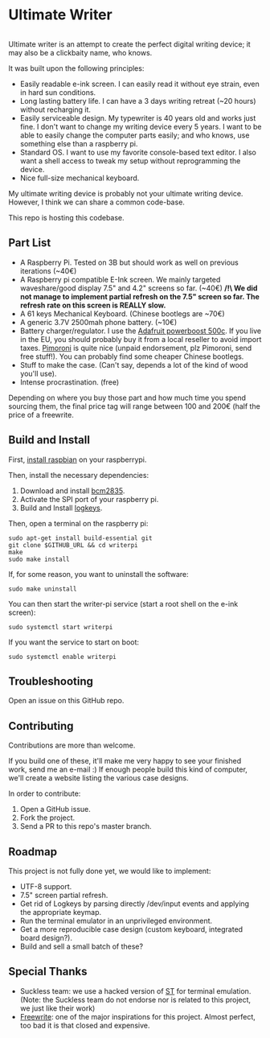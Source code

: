 Ultimate Writer
========

![]()

Ultimate writer is an attempt to create the perfect digital writing device; it may also be a clickbaity name, who knows.

It was built upon the following principles: 

- Easily readable e-ink screen. I can easily read it without eye strain, even in hard sun conditions.
- Long lasting battery life. I can have a 3 days writing retreat (~20 hours) without recharging it.
- Easily serviceable design. My typewriter is 40 years old and works just fine. I don't want to change my writing device every 5 years. I want to be able to easily change the computer parts easily; and who knows, use something else than a raspberry pi.
- Standard OS. I want to use my favorite console-based text editor. I also want a shell access to tweak my setup without reprogramming the device.
- Nice full-size mechanical keyboard.

My ultimate writing device is probably not your ultimate writing device. However, I think we can share a common code-base. 

This repo is hosting this codebase.

## Part List

- A Raspberry Pi. Tested on 3B but should work as well on previous iterations (~40€)
- A Raspberry pi compatible E-Ink screen. We mainly targeted waveshare/good display 7.5" and 4.2" screens so far. (~40€) **/!\ We did not manage to implement partial refresh on the 7.5" screen so far. The refresh rate on this screen is REALLY slow.**
- A 61 keys Mechanical Keyboard. (Chinese bootlegs are ~70€)
- A generic 3.7V 2500mah phone battery. (~10€)
- Battery charger/regulator. I use the [Adafruit powerboost 500c](https://www.adafruit.com/product/1944). If you live in the EU, you should probably buy it from a local reseller to avoid import taxes. [Pimoroni](https://shop.pimoroni.com/products/powerboost-500-charger-rechargeable-5v-lipo-usb-boost-500ma) is quite nice (unpaid endorsement, plz Pimoroni, send free stuff!). You can probably find some cheaper Chinese bootlegs.
- Stuff to make the case. (Can't say, depends a lot of the kind of wood you'll use).
- Intense procrastination. (free)

Depending on where you buy those part and how much time you spend sourcing them, the final price tag will range between 100 and 200€ (half the price of a freewrite.

## Build and Install

First, [install raspbian](https://www.raspberrypi.org/downloads/raspbian/) on your raspberrypi.

Then, install the necessary dependencies:

1. Download and install [bcm2835](http://www.airspayce.com/mikem/bcm2835/).
1. Activate the SPI port of your raspberry pi.
1. Build and Install [logkeys](https://github.com/kernc/logkeys/blob/master/INSTALL).

Then, open a terminal on the raspberry pi:

```
sudo apt-get install build-essential git
git clone $GITHUB_URL && cd writerpi
make
sudo make install
```

If, for some reason, you want to uninstall the software:

```
sudo make uninstall
```

You can then start the writer-pi service (start a root shell on the e-ink screen):

```
sudo systemctl start writerpi
```

If you want the service to start on boot:

```
sudo systemctl enable writerpi
```

## Troubleshooting

Open an issue on this GitHub repo.


## Contributing

Contributions are more than welcome.

If you build one of these, it'll make me very happy to see your finished work, send me an e-mail :) If enough people build this kind of computer, we'll create a website listing the various case designs.

In order to contribute:

1. Open a GitHub issue.
1. Fork the project.
1. Send a PR to this repo's master branch.

## Roadmap

This project is not fully done yet, we would like to implement:

- UTF-8 support.
- 7.5" screen partial refresh.
- Get rid of Logkeys by parsing directly /dev/input events and applying the appropriate keymap.
- Run the terminal emulator in an unprivileged environment.
- Get a more reproducible case design (custom keyboard, integrated board design?). 
- Build and sell a small batch of these?

## Special Thanks

- Suckless team: we use a hacked version of [ST](https://st.suckless.org/) for terminal emulation. (Note: the Suckless team do not endorse nor is related to this project, we just like their work)
- [Freewrite](https://getfreewrite.com/): one of the major inspirations for this project. Almost perfect, too bad it is that closed and expensive.
